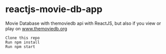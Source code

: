 # reactjs-movie-db-app
Movie Database with themoviedb api with ReactJS, but also if you view or play on www.themoviedb.org



    Clone this repo
    Run npm install
    Run npm start
